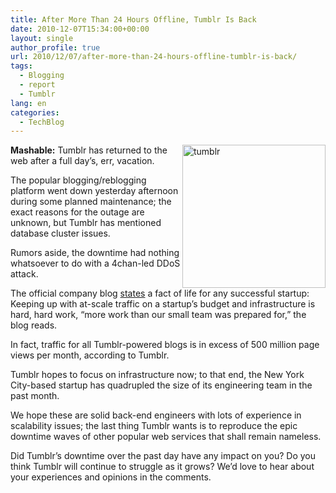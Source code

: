 ```yaml
---
title: After More Than 24 Hours Offline, Tumblr Is Back
date: 2010-12-07T15:34:00+00:00
layout: single
author_profile: true
url: 2010/12/07/after-more-than-24-hours-offline-tumblr-is-back/
tags:
  - Blogging
  - report
  - Tumblr
lang: en
categories: 
  - TechBlog
---
```

[<img title="tumblr" border="0" alt="tumblr" align="right" src="http://lh3.ggpht.com/_vaUVXcmC3OI/TP5M4WxHziI/AAAAAAAADbM/rWnI8AyJlTo/tumblr_thumb%5B1%5D.png?imgmax=800" width="229" height="229" />](http://lh6.ggpht.com/_vaUVXcmC3OI/TP5M2k5F9HI/AAAAAAAADbI/RlnDmwHoyjo/s1600-h/tumblr%5B3%5D.png)**Mashable:** Tumblr has returned to the web after a full day’s, err, vacation. 

The popular blogging/reblogging platform went down yesterday afternoon during some planned maintenance; the exact reasons for the outage are unknown, but Tumblr has mentioned database cluster issues.

Rumors aside, the downtime had nothing whatsoever to do with a 4chan-led DDoS attack.

The official company blog [states](http://staff.tumblr.com/post/2127872280/downtime) a fact of life for any successful startup: Keeping up with at-scale traffic on a startup’s budget and infrastructure is hard, hard work, “more work than our small team was prepared for,” the blog reads.

In fact, traffic for all Tumblr-powered blogs is in excess of 500 million page views per month, according to Tumblr.

Tumblr hopes to focus on infrastructure now; to that end, the New York City-based startup has quadrupled the size of its engineering team in the past month.

We hope these are solid back-end engineers with lots of experience in scalability issues; the last thing Tumblr wants is to reproduce the epic downtime waves of other popular web services that shall remain nameless.

Did Tumblr’s downtime over the past day have any impact on you? Do you think Tumblr will continue to struggle as it grows? We’d love to hear about your experiences and opinions in the comments.